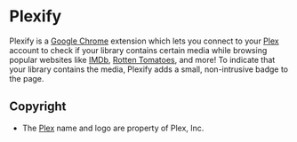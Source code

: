 # Plexify

Plexify is a [Google Chrome](https://developer.chrome.com/extensions) extension
which lets you connect to your [Plex](https://plex.tv/) account to check if your
library contains certain media while browsing popular websites like
[IMDb](http://www.imdb.com/), [Rotten Tomatoes](http://www.rottentomatoes.com/),
and more! To indicate that your library contains the media, Plexify adds a
small, non-intrusive badge to the page.

## Copyright
- The [Plex](https://plex.tv/) name and logo are property of Plex, Inc.
